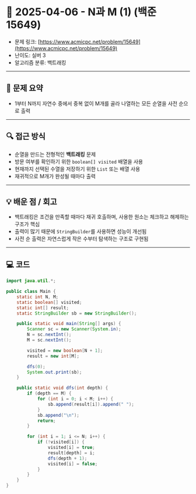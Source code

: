 # 📅 2025-04-06 - N과 M (1) (백준 15649)

<!-- 문제 링크 -->
- 문제 링크: [https://www.acmicpc.net/problem/15649](https://www.acmicpc.net/problem/15649)
- 난이도: 실버 3
- 알고리즘 분류: 백트래킹

---

## 📌 문제 요약

- 1부터 N까지 자연수 중에서 중복 없이 M개를 골라 나열하는 모든 순열을 사전 순으로 출력

---

## 🔍 접근 방식

- 순열을 만드는 전형적인 **백트래킹** 문제
- 방문 여부를 확인하기 위한 `boolean[] visited` 배열을 사용
- 현재까지 선택된 수열을 저장하기 위한 `List` 또는 배열 사용
- 재귀적으로 M개가 완성될 때마다 출력

---

## 💡 배운 점 / 회고

- 백트래킹은 조건을 만족할 때마다 재귀 호출하며, 사용한 원소는 체크하고 해제하는 구조가 핵심
- 출력이 많기 때문에 `StringBuilder`를 사용하면 성능이 개선됨
- 사전 순 출력은 자연스럽게 작은 수부터 탐색하는 구조로 구현됨

---

## 💻 코드

```java
import java.util.*;

public class Main {
    static int N, M;
    static boolean[] visited;
    static int[] result;
    static StringBuilder sb = new StringBuilder();

    public static void main(String[] args) {
        Scanner sc = new Scanner(System.in);
        N = sc.nextInt();
        M = sc.nextInt();

        visited = new boolean[N + 1];
        result = new int[M];

        dfs(0);
        System.out.print(sb);
    }

    public static void dfs(int depth) {
        if (depth == M) {
            for (int i = 0; i < M; i++) {
                sb.append(result[i]).append(" ");
            }
            sb.append("\n");
            return;
        }

        for (int i = 1; i <= N; i++) {
            if (!visited[i]) {
                visited[i] = true;
                result[depth] = i;
                dfs(depth + 1);
                visited[i] = false;
            }
        }
    }
}
